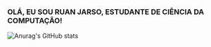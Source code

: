 ### OLÁ, EU SOU RUAN JARSO, ESTUDANTE DE CIÊNCIA DA COMPUTAÇÃO! 

![Anurag's GitHub stats](https://github-readme-stats.vercel.app/api?username=ruanjarso&theme=github_dark&show_icons=true)
